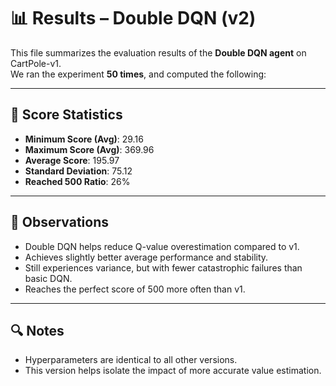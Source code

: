 # 📊 Results – Double DQN (v2)

This file summarizes the evaluation results of the **Double DQN agent** on CartPole-v1.  
We ran the experiment **50 times**, and computed the following:

---

## 🧪 Score Statistics

- **Minimum Score (Avg)**: 29.16  
- **Maximum Score (Avg)**: 369.96  
- **Average Score**: 195.97  
- **Standard Deviation**: 75.12  
- **Reached 500 Ratio**: 26%

---

## 📌 Observations

- Double DQN helps reduce Q-value overestimation compared to v1.
- Achieves slightly better average performance and stability.
- Still experiences variance, but with fewer catastrophic failures than basic DQN.
- Reaches the perfect score of 500 more often than v1.

---

## 🔍 Notes

- Hyperparameters are identical to all other versions.
- This version helps isolate the impact of more accurate value estimation.
